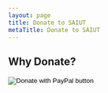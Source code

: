 ```yaml
---
layout: page
title: Donate to SAIUT
metaTitle: Donate to SAIUT
---
```


## Why Donate?

<form action="https://www.paypal.com/donate" method="post" target="_top">
<input type="hidden" name="hosted_button_id" value="EBFAY3Y7E5CWW" />
<input
  type="image"
  src="https://www.paypalobjects.com/en_US/i/btn/btn_donate_LG.gif"
  name="submit"
  title="PayPal - The safer, easier way to pay online!"
  alt="Donate with PayPal button" 
/>
<img alt="" src="https://www.paypal.com/en_US/i/scr/pixel.gif" width="1" height="1" />
</form>